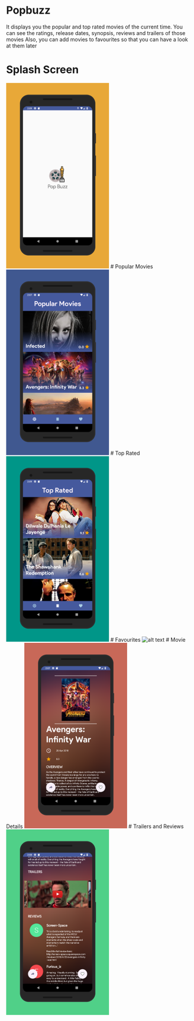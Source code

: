 # Popbuzz

It displays you the popular and top rated movies of the current time. You can see the ratings, release dates, synopsis, reviews and trailers of those movies
Also, you can add movies to favourites so that you can have a look at them later

# Splash Screen
<img src="https://raw.githubusercontent.com/tavishjain/Popbuzz/master/Screenshots/screener_1546764305567.png" alt="alt text" width="278" height="500">
# Popular Movies
<img src="https://raw.githubusercontent.com/tavishjain/Popbuzz/master/Screenshots/screener_1546764507299.png" alt="alt text" width="278" height="500">
# Top Rated
<img src="https://raw.githubusercontent.com/tavishjain/Popbuzz/master/Screenshots/screener_1546764446166.png" alt="alt text" width="278" height="500">
# Favourites 
<img src="https://raw.githubusercontent.com/tavishjain/Popbuzz/master/Screenshots/screener_1546764339542.png" alt="alt text" width="278" height="500">
# Movie Details
<img src="https://raw.githubusercontent.com/tavishjain/Popbuzz/master/Screenshots/screener_1546764483181.png" alt="alt text" width="278" height="500">
# Trailers and Reviews
<img src="https://raw.githubusercontent.com/tavishjain/Popbuzz/master/Screenshots/screener_1546764463415.png" alt="alt text" width="278" height="500">  
